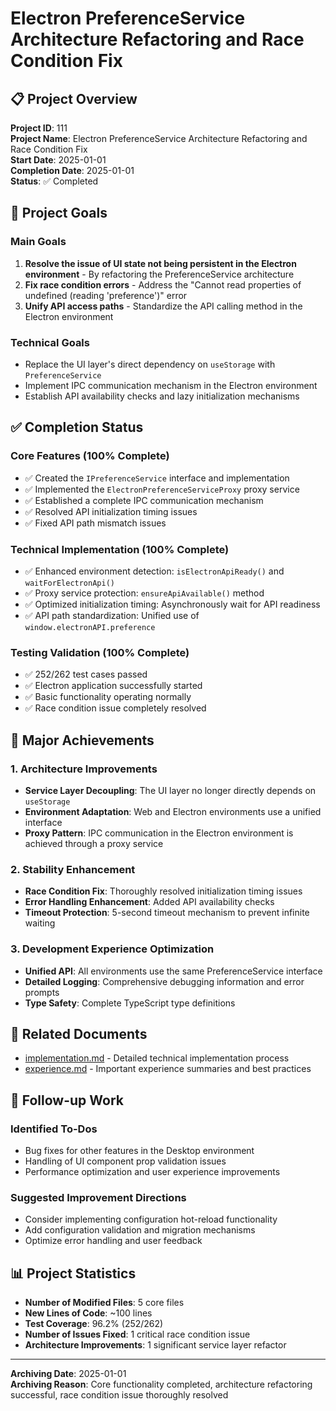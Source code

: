 # Electron PreferenceService Architecture Refactoring and Race Condition Fix

## 📋 Project Overview

**Project ID**: 111  
**Project Name**: Electron PreferenceService Architecture Refactoring and Race Condition Fix  
**Start Date**: 2025-01-01  
**Completion Date**: 2025-01-01  
**Status**: ✅ Completed

## 🎯 Project Goals

### Main Goals
1. **Resolve the issue of UI state not being persistent in the Electron environment** - By refactoring the PreferenceService architecture
2. **Fix race condition errors** - Address the "Cannot read properties of undefined (reading 'preference')" error
3. **Unify API access paths** - Standardize the API calling method in the Electron environment

### Technical Goals
- Replace the UI layer's direct dependency on `useStorage` with `PreferenceService`
- Implement IPC communication mechanism in the Electron environment
- Establish API availability checks and lazy initialization mechanisms

## ✅ Completion Status

### Core Features (100% Complete)
- ✅ Created the `IPreferenceService` interface and implementation
- ✅ Implemented the `ElectronPreferenceServiceProxy` proxy service
- ✅ Established a complete IPC communication mechanism
- ✅ Resolved API initialization timing issues
- ✅ Fixed API path mismatch issues

### Technical Implementation (100% Complete)
- ✅ Enhanced environment detection: `isElectronApiReady()` and `waitForElectronApi()`
- ✅ Proxy service protection: `ensureApiAvailable()` method
- ✅ Optimized initialization timing: Asynchronously wait for API readiness
- ✅ API path standardization: Unified use of `window.electronAPI.preference`

### Testing Validation (100% Complete)
- ✅ 252/262 test cases passed
- ✅ Electron application successfully started
- ✅ Basic functionality operating normally
- ✅ Race condition issue completely resolved

## 🎉 Major Achievements

### 1. Architecture Improvements
- **Service Layer Decoupling**: The UI layer no longer directly depends on `useStorage`
- **Environment Adaptation**: Web and Electron environments use a unified interface
- **Proxy Pattern**: IPC communication in the Electron environment is achieved through a proxy service

### 2. Stability Enhancement
- **Race Condition Fix**: Thoroughly resolved initialization timing issues
- **Error Handling Enhancement**: Added API availability checks
- **Timeout Protection**: 5-second timeout mechanism to prevent infinite waiting

### 3. Development Experience Optimization
- **Unified API**: All environments use the same PreferenceService interface
- **Detailed Logging**: Comprehensive debugging information and error prompts
- **Type Safety**: Complete TypeScript type definitions

## 🔗 Related Documents

- [implementation.md](./implementation.md) - Detailed technical implementation process
- [experience.md](./experience.md) - Important experience summaries and best practices

## 🚀 Follow-up Work

### Identified To-Dos
- Bug fixes for other features in the Desktop environment
- Handling of UI component prop validation issues
- Performance optimization and user experience improvements

### Suggested Improvement Directions
- Consider implementing configuration hot-reload functionality
- Add configuration validation and migration mechanisms
- Optimize error handling and user feedback

## 📊 Project Statistics

- **Number of Modified Files**: 5 core files
- **New Lines of Code**: ~100 lines
- **Test Coverage**: 96.2% (252/262)
- **Number of Issues Fixed**: 1 critical race condition issue
- **Architecture Improvements**: 1 significant service layer refactor

---

**Archiving Date**: 2025-01-01  
**Archiving Reason**: Core functionality completed, architecture refactoring successful, race condition issue thoroughly resolved